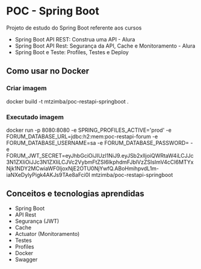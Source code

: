 <h1>POC - Spring Boot</h1>

Projeto de estudo do Spring Boot referente aos cursos

* Spring Boot API REST: Construa uma API - Alura
* Spring Boot API Rest: Segurança da API, Cache e Monitoramento - Alura
* Spring Boot e Teste: Profiles, Testes e Deploy


<h2>Como usar no Docker</h2>

<h3>Criar imagem</h3>

docker build -t mtzimba/poc-restapi-springboot .

<h3>Executado imagem</h3>
docker run -p 8080:8080 -e SPRING_PROFILES_ACTIVE='prod' -e FORUM_DATABASE_URL=jdbc:h2:mem:poc-restapi-forum -e FORUM_DATABASE_USERNAME=sa -e FORUM_DATABASE_PASSWORD= -e FORUM_JWT_SECRET=eyJhbGciOiJIUzI1NiJ9.eyJSb2xlIjoiQWRtaW4iLCJJc3N1ZXIiOiJJc3N1ZXIiLCJVc2VybmFtZSI6IkphdmFJblVzZSIsImV4cCI6MTYxNjk1NDY2MCwiaWF0IjoxNjE2OTU0NjYwfQ.ABoHmihpvdL1m-iaNXeDylyPigk4AKJs9TAe8aFci0I mtzimba/poc-restapi-springboot

<h2>Conceitos e tecnologias aprendidas</h2>

* Spring Boot
* API Rest
* Segurança (JWT)
* Cache
* Actuator (Monitoramento)
* Testes
* Profiles
* Docker
* Swagger
